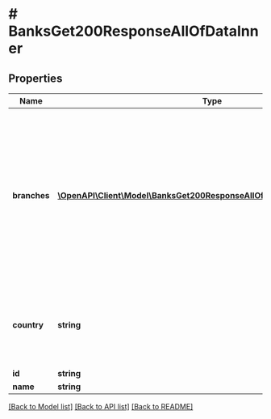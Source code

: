 # # BanksGet200ResponseAllOfDataInner

## Properties

Name | Type | Description | Notes
------------ | ------------- | ------------- | -------------
**branches** | [**\OpenAPI\Client\Model\BanksGet200ResponseAllOfDataInnerBranchesInner[]**](BanksGet200ResponseAllOfDataInnerBranchesInner.md) | If the bank operates across multiple branches within a country, this property will be included, listing all the branches available from the bank. | [optional]
**country** | **string** | The ISO 3166 alpha-2 country code in which the bank operates. | [optional]
**id** | **string** |  | [optional]
**name** | **string** |  | [optional]

[[Back to Model list]](../../README.md#models) [[Back to API list]](../../README.md#endpoints) [[Back to README]](../../README.md)
